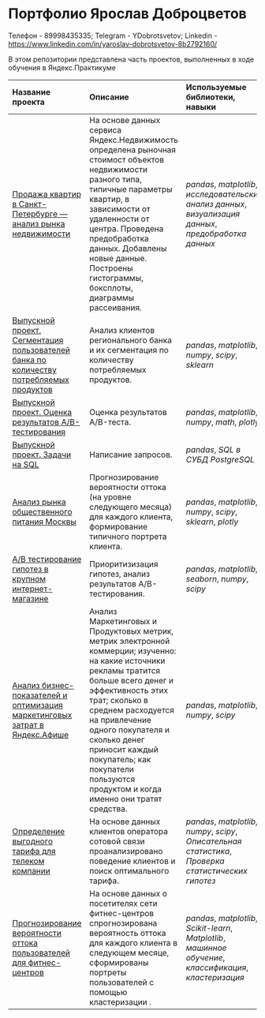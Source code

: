 # Портфолио Ярослав Доброцветов
Телефон - 89998435335; 
Telegram - YDobrotsvetov; 
Linkedin - https://www.linkedin.com/in/yaroslav-dobrotsvetov-8b2792160/

В этом репозитории представлена часть проектов, выполненных в ходе обучения в Яндекс.Практикуме

| Название проекта | Описание | Используемые библиотеки, навыки | 
| :---------------------- | :---------------------- | :---------------------- |
| [Продажа квартир в Санкт-Петербурге — анализ рынка недвижимости](Real_estate_analysis) | На основе данных сервиса Яндекс.Недвижимость определена рыночная стоимост объектов недвижимости разного типа, типичные параметры квартир, в зависимости от удаленности от центра. Проведена предобработка данных. Добавлены новые данные. Построены гистограммы, боксплоты, диаграммы рассеивания. | *pandas*, *matplotlib*, *исследовательский анализ данных*, *визуализация данных*, *предобработка данных* |
| [Выпускной проект. Сегментация пользователей банка по количеству потребляемых продуктов](Fin_users_segmentation) | Анализ клиентов регионального банка и их сегментация по количеству потребляемых продуктов. | *pandas*, *matplotlib*, *numpy*, *scipy*, *sklearn*|
| [Выпускной проект. Оценка результатов A/B-тестирования](Fin_A_B_test) | Оценка результатов A/B-теста. | *pandas*, *matplotlib*, *numpy*, *math*, *plotly*|
| [Выпускной проект. Задачи на SQL](Fin_SQL) | Написание запросов. | *pandas*, *SQL в СУБД PostgreSQL*|
| [Анализ рынка общественного питания Москвы](User-analysis) | Прогнозирование вероятности оттока (на уровне следующего месяца) для каждого клиента, формирование типичного портрета клиента. | *pandas*, *matplotlib*, *numpy*, *scipy*, *sklearn*, *plotly*|
| [A/B тестирование гипотез в крупном интернет-магазине](A_B_test) | Приоритизизация гипотез, анализ результатов A/B-тестирования.|*pandas*, *matplotlib*, *seaborn*, *numpy*, *scipy*|
| [Анализ бизнес-показателей и оптимизация маркетинговых затрат в Яндекс.Афише](Business_analysis) | Анализ Маркетинговых и Продуктовых метрик, метрик электронной коммерции; изученно: на какие источники рекламы тратится больше всего денег и эффективность этих трат; сколько в среднем расходуется на привлечение одного покупателя и сколько денег приносит каждый покупатель; как покупатели пользуются продуктом и когда именно они тратят средства.|*pandas*, *matplotlib*, *numpy*, *scipy*|
| [Определение выгодного тарифа для телеком компании](Tarif_analysis) | На основе данных клиентов оператора сотовой связи проанализировано поведение клиентов и поиск оптимального тарифа.|*pandas*, *matplotlib*, *numpy*, *scipy*, *Описательная статистика*, *Проверка статистических гипотез*|
| [Прогнозирование вероятности оттока пользователей для фитнес-центров](Сhurn_probability_analysis) | На основе данных о посетителях сети фитнес-центров спрогнозирована вероятность оттока для каждого клиента в следующем месяце, сформированы портреты пользователей с помощью кластеризации .|*pandas*, *matplotlib*, *Scikit-learn*, *Matplotlib*, *машинное обучение*, *классификация*, *кластеризация*|
